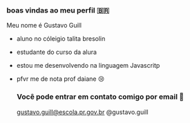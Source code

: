 ### boas vindas ao meu perfil 🇧🇷

Meu nome é Gustavo Guill

- aluno no cóleigio talita bresolin
- estudante do curso da alura
- estou me desenvolvendo na linguagem Javascritp
- pfvr me de nota prof daiane 😢

  ### Você pode entrar em contato comigo por email 📧

  gustavo.guill@escola.pr.gov.br
  @gustavo.guill
